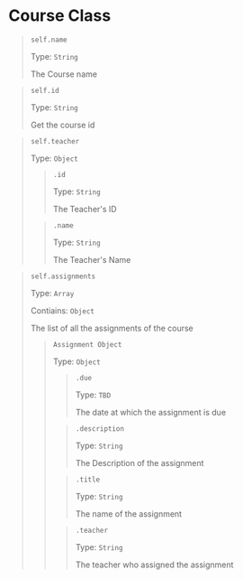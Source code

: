 Course Class
============
>`self.name`
> 
> Type: `String`
> 
> The Course name

> `self.id`
> 
> Type: `String`
> 
> Get the course id

>`self.teacher`
> 
> Type: `Object`
> 
> >`.id`
> >
> >Type: `String`
> >
> >The Teacher's ID
> 
> >`.name`
> >
> >Type: `String`
> >
> > The Teacher's Name

>`self.assignments`
> 
> Type: `Array`
> 
> Contiains: `Object`
> 
> The list of all the assignments of the course
> >`Assignment Object`
> >
> >Type: `Object`
> >
> > >`.due`
> > > 
> > >Type: `TBD`
> > >
> > > The date at which the assignment is due
> >
> > > `.description`
> > >
> > >Type: `String`
> > >
> > > The Description of the assignment
> >
> > >`.title`
> > >
> > >Type: `String`
> > > 
> > > The name of the assignment
> >
> > >`.teacher`
> > >
> > > Type: `String`
> > > 
> > > The teacher who assigned the assignment

